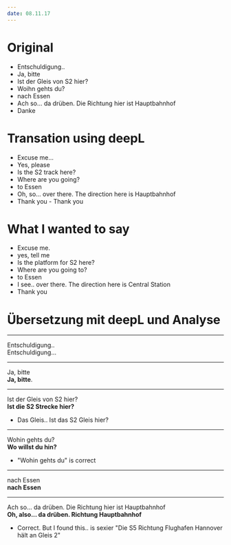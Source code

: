 ```yaml
---
date: 08.11.17
---
```


# Original
- Entschuldigung.. 
- Ja, bitte
- Ist der Gleis von S2 hier?
- Woihn gehts du?
- nach Essen
- Ach so... da drüben. Die Richtung hier ist Hauptbahnhof
- Danke

# Transation using deepL
- Excuse me... 
- Yes, please
- Is the S2 track here?
- Where are you going?
- to Essen
- Oh, so... over there. The direction here is Hauptbahnhof
- Thank you - Thank you

# What I wanted to say
- Excuse me.
- yes, tell me
- Is the platform for S2 here?
- Where are you going to?
- to Essen
- I see.. over there. The direction here is Central Station
- Thank you

# Übersetzung mit deepL und Analyse
---
Entschuldigung..  
Entschuldigung...   

---
Ja, bitte  
**Ja, bitte**.  

---
Ist der Gleis von S2 hier?  
**Ist die S2 Strecke hier?**  

- Das Gleis.. Ist das S2 Gleis hier?

---
Wohin gehts du?  
**Wo willst du hin?**  

- "Wohin gehts du" is correct

---
nach Essen  
**nach Essen**  

---
Ach so... da drüben. Die Richtung hier ist Hauptbahnhof  
**Oh, also... da drüben. Richtung Hauptbahnhof**  

- Correct. But I found this.. is sexier "Die S5 Richtung Flughafen Hannover hält an Gleis 2"
